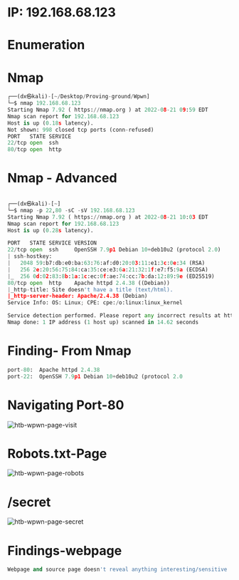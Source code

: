 # IP: 192.168.68.123

# Enumeration

# Nmap

```python
┌──(dx㉿kali)-[~/Desktop/Proving-ground/Wpwn]
└─$ nmap 192.168.68.123
Starting Nmap 7.92 ( https://nmap.org ) at 2022-08-21 09:59 EDT
Nmap scan report for 192.168.68.123
Host is up (0.18s latency).
Not shown: 998 closed tcp ports (conn-refused)
PORT   STATE SERVICE
22/tcp open  ssh
80/tcp open  http

```

# Nmap - Advanced

```python
                                                                                                                                                 
┌──(dx㉿kali)-[~]
└─$ nmap -p 22,80 -sC -sV 192.168.68.123
Starting Nmap 7.92 ( https://nmap.org ) at 2022-08-21 10:03 EDT
Nmap scan report for 192.168.68.123
Host is up (0.28s latency).

PORT   STATE SERVICE VERSION
22/tcp open  ssh     OpenSSH 7.9p1 Debian 10+deb10u2 (protocol 2.0)
| ssh-hostkey: 
|   2048 59:b7:db:e0:ba:63:76:af:d0:20:03:11:e1:3c:0e:34 (RSA)
|   256 2e:20:56:75:84:ca:35:ce:e3:6a:21:32:1f:e7:f5:9a (ECDSA)
|_  256 0d:02:83:8b:1a:1c:ec:0f:ae:74:cc:7b:da:12:89:9e (ED25519)
80/tcp open  http    Apache httpd 2.4.38 ((Debian))
|_http-title: Site doesn't have a title (text/html).
|_http-server-header: Apache/2.4.38 (Debian)
Service Info: OS: Linux; CPE: cpe:/o:linux:linux_kernel

Service detection performed. Please report any incorrect results at https://nmap.org/submit/ .
Nmap done: 1 IP address (1 host up) scanned in 14.62 seconds

```

# Finding- From Nmap
```python
port-80:  Apache httpd 2.4.38
port-22:  OpenSSH 7.9p1 Debian 10+deb10u2 (protocol 2.0
```

# Navigating Port-80
![htb-wpwn-page-visit](https://user-images.githubusercontent.com/98345027/185795050-57a2e29b-5424-4bb1-93c7-eac9e24e66fe.png)

# Robots.txt-Page
![htb-wpwn-page-robots](https://user-images.githubusercontent.com/98345027/185795334-24c168dd-82c1-4ae4-801c-763020a2e7b4.png)

# /secret

![htb-wpwn-page-secret](https://user-images.githubusercontent.com/98345027/185795447-e57800c9-4cb0-4683-ba88-d72b2fbf0b8e.png)

# Findings-webpage

```python
Webpage and source page doesn't reveal anything interesting/sensitive
```

